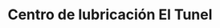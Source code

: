 ---
title: "Centro de lubricación El Tunel"
url: /riohacha-la-guajira/centro-de-lubricacion-el-tunel/
shop: Autowerkstatt
---